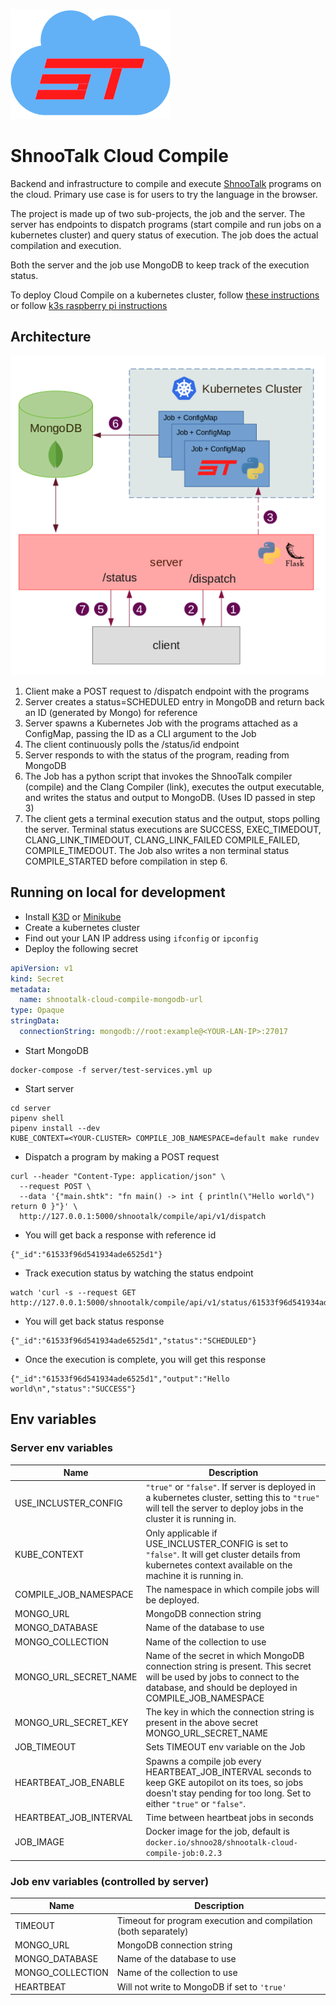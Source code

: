 ![](logo.png)

# ShnooTalk Cloud Compile

Backend and infrastructure to compile and execute [ShnooTalk](https://github.com/RainingComputers/ShnooTalk) programs on the cloud.
Primary use case is for users to try the language in the browser.

The project is made up of two sub-projects, the job and the server. The server
has endpoints to dispatch programs (start compile and run jobs on a kubernetes cluster)
and query status of execution. The job does the actual compilation and execution.

Both the server and the job use MongoDB to keep track of the execution status.

To deploy Cloud Compile on a kubernetes cluster, follow [these instructions](https://github.com/RainingComputers/shnootalk-cloud-compile-deploy) or follow [k3s raspberry pi instructions](https://github.com/RainingComputers/shnootalk-cloud-compile-deploy-pi)

## Architecture

![arch.png](arch.png)

1. Client make a POST request to /dispatch endpoint with the programs
2. Server creates a status=SCHEDULED entry in MongoDB and return back an ID (generated by Mongo) for reference
3. Server spawns a Kubernetes Job with the programs attached as a ConfigMap, passing the ID as a CLI argument to the Job
4. The client continuously polls the /status/id endpoint
5. Server responds to with the status of the program, reading from MongoDB
6. The Job has a python script that invokes the ShnooTalk compiler (compile) and the Clang Compiler (link), executes the output executable, and writes the status and output to MongoDB. (Uses ID passed in step 3)
7. The client gets a terminal execution status and the output, stops polling the server. Terminal status executions are SUCCESS, EXEC_TIMEDOUT, CLANG_LINK_TIMEDOUT, CLANG_LINK_FAILED COMPILE_FAILED, COMPILE_TIMEDOUT. The Job also writes a non terminal status COMPILE_STARTED before compilation in step 6.

## Running on local for development

+ Install [K3D](https://k3d.io/v4.4.8/) or [Minikube](https://minikube.sigs.k8s.io/docs/start/)
+ Create a kubernetes cluster
+ Find out your LAN IP address using `ifconfig` or `ipconfig`
+ Deploy the following secret
```yaml
apiVersion: v1
kind: Secret
metadata:
  name: shnootalk-cloud-compile-mongodb-url
type: Opaque
stringData:
  connectionString: mongodb://root:example@<YOUR-LAN-IP>:27017
```
+ Start MongoDB

```
docker-compose -f server/test-services.yml up
```
+ Start server
```
cd server
pipenv shell
pipenv install --dev
KUBE_CONTEXT=<YOUR-CLUSTER> COMPILE_JOB_NAMESPACE=default make rundev
```
+ Dispatch a program by making a POST request
```
curl --header "Content-Type: application/json" \
  --request POST \
  --data '{"main.shtk": "fn main() -> int { println(\"Hello world\") return 0 }"}' \
  http://127.0.0.1:5000/shnootalk/compile/api/v1/dispatch
```
+ You will get back a response with reference id
```
{"_id":"61533f96d541934ade6525d1"}
```
+ Track execution status by watching the status endpoint
```
watch 'curl -s --request GET http://127.0.0.1:5000/shnootalk/compile/api/v1/status/61533f96d541934ade6525d1'
```
+ You will get back status response
```
{"_id":"61533f96d541934ade6525d1","status":"SCHEDULED"}
```
+ Once the execution is complete, you will get this response
```
{"_id":"61533f96d541934ade6525d1","output":"Hello world\n","status":"SUCCESS"}
```

## Env variables


### Server env variables

| Name                   | Description    
|------------------------|-------------
| USE_INCLUSTER_CONFIG   | `"true"` or `"false"`. If server is deployed in a kubernetes cluster, setting this to `"true"` will tell the server to deploy jobs in the cluster it is running in.
| KUBE_CONTEXT           | Only applicable if USE_INCLUSTER_CONFIG is set to `"false"`. It will get cluster details from kubernetes context available on the machine it is running in.
| COMPILE_JOB_NAMESPACE  | The namespace in which compile jobs will be deployed.
| MONGO_URL              | MongoDB connection string 
| MONGO_DATABASE         | Name of the database to use
| MONGO_COLLECTION       | Name of the collection to use
| MONGO_URL_SECRET_NAME  | Name of the secret in which MongoDB connection string is present. This secret will be used by jobs to connect to the database, and should be deployed in COMPILE_JOB_NAMESPACE
| MONGO_URL_SECRET_KEY   | The key in which the connection string is present in the above secret MONGO_URL_SECRET_NAME
| JOB_TIMEOUT            | Sets TIMEOUT env variable on the Job
| HEARTBEAT_JOB_ENABLE   | Spawns a compile job every HEARTBEAT_JOB_INTERVAL seconds to keep GKE autopilot on its toes, so jobs doesn't stay pending for too long. Set to either `"true"` or `"false"`.
| HEARTBEAT_JOB_INTERVAL | Time between heartbeat jobs in seconds
| JOB_IMAGE              | Docker image for the job, default is `docker.io/shnoo28/shnootalk-cloud-compile-job:0.2.3`

### Job env variables (controlled by server)

| Name              | Description 
|-------------------|-------------
| TIMEOUT           | Timeout for program execution and compilation (both separately)
| MONGO_URL         | MongoDB connection string 
| MONGO_DATABASE    | Name of the database to use
| MONGO_COLLECTION  | Name of the collection to use
| HEARTBEAT         | Will not write to MongoDB if set to `'true'`
